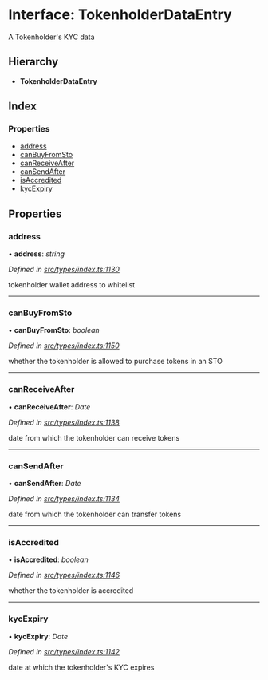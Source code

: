 # Interface: TokenholderDataEntry

A Tokenholder's KYC data

## Hierarchy

* **TokenholderDataEntry**

## Index

### Properties

* [address](_types_index_.tokenholderdataentry.md#address)
* [canBuyFromSto](_types_index_.tokenholderdataentry.md#canbuyfromsto)
* [canReceiveAfter](_types_index_.tokenholderdataentry.md#canreceiveafter)
* [canSendAfter](_types_index_.tokenholderdataentry.md#cansendafter)
* [isAccredited](_types_index_.tokenholderdataentry.md#isaccredited)
* [kycExpiry](_types_index_.tokenholderdataentry.md#kycexpiry)

## Properties

###  address

• **address**: *string*

*Defined in [src/types/index.ts:1130](https://github.com/PolymathNetwork/polymath-sdk/blob/550676f/src/types/index.ts#L1130)*

tokenholder wallet address to whitelist

___

###  canBuyFromSto

• **canBuyFromSto**: *boolean*

*Defined in [src/types/index.ts:1150](https://github.com/PolymathNetwork/polymath-sdk/blob/550676f/src/types/index.ts#L1150)*

whether the tokenholder is allowed to purchase tokens in an STO

___

###  canReceiveAfter

• **canReceiveAfter**: *Date*

*Defined in [src/types/index.ts:1138](https://github.com/PolymathNetwork/polymath-sdk/blob/550676f/src/types/index.ts#L1138)*

date from which the tokenholder can receive tokens

___

###  canSendAfter

• **canSendAfter**: *Date*

*Defined in [src/types/index.ts:1134](https://github.com/PolymathNetwork/polymath-sdk/blob/550676f/src/types/index.ts#L1134)*

date from which the tokenholder can transfer tokens

___

###  isAccredited

• **isAccredited**: *boolean*

*Defined in [src/types/index.ts:1146](https://github.com/PolymathNetwork/polymath-sdk/blob/550676f/src/types/index.ts#L1146)*

whether the tokenholder is accredited

___

###  kycExpiry

• **kycExpiry**: *Date*

*Defined in [src/types/index.ts:1142](https://github.com/PolymathNetwork/polymath-sdk/blob/550676f/src/types/index.ts#L1142)*

date at which the tokenholder's KYC expires
